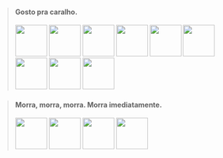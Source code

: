 > #### Gosto pra caralho.
> <img src="https://cdn.jsdelivr.net/gh/devicons/devicon/icons/haskell/haskell-original.svg" width="64" height="64"/> <img src="https://cdn.jsdelivr.net/gh/devicons/devicon/icons/fsharp/fsharp-original.svg" width="64" height="64"/>
> <img src="https://cdn.jsdelivr.net/gh/devicons/devicon/icons/csharp/csharp-original.svg" width="64" height="64"/> <img src="https://cdn.jsdelivr.net/gh/devicons/devicon/icons/c/c-original.svg" width="64" height="64"/>
> <img src="https://cdn.jsdelivr.net/gh/devicons/devicon/icons/python/python-original.svg" width="64" height="64"/> <img src="https://cdn.jsdelivr.net/gh/devicons/devicon/icons/lua/lua-original-wordmark.svg" width="64" height="64"/> <img src="https://cdn.jsdelivr.net/gh/devicons/devicon/icons/ruby/ruby-original.svg" width="64" height="64"/>
> <img src="https://cdn.jsdelivr.net/gh/devicons/devicon/icons/vim/vim-original.svg" width="64" height="64"/> <img src="https://raw.githubusercontent.com/PowerShell/PowerShell/master/assets/powershell_128.svg" width="64" height="64"/> <img></img>

> #### Morra, morra, morra. Morra imediatamente.
> <img src="https://cdn.jsdelivr.net/gh/devicons/devicon/icons/javascript/javascript-original.svg" width="64" height="64"/> <img src="https://cdn.jsdelivr.net/gh/devicons/devicon/icons/java/java-original.svg" width="64" height="64"/> <img src="https://cdn.jsdelivr.net/gh/devicons/devicon/icons/bash/bash-original.svg"  width="64" height="64"/> <img src="https://cdn.jsdelivr.net/gh/devicons/devicon/icons/cplusplus/cplusplus-original.svg" width="64" height="64"/>
